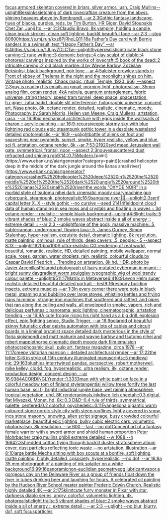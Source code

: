 [focus,](https://www.ebank.nz/aiartgenerator?category=focus%2C)[armored skeleton covered in briars, silver armor, lush, Craig Mullins](https://www.ebank.nz/aiartgenerator?category=armored%2520skeleton%2520covered%2520in%2520briars%2C%2520silver%2520armor%2C%2520lush%2C%2520Craig%2520Mullins)[--uplight](https://www.ebank.nz/aiartgenerator?category=--uplight)[Beksinkski](https://www.ebank.nz/aiartgenerator?category=Beksinkski)[etching of dark lovecraftian creature from the abyss, shining heavans above by Rembrandt --ar 2:3](https://www.ebank.nz/aiartgenerator?category=etching%2520of%2520dark%2520lovecraftian%2520creature%2520from%2520the%2520abyss%2C%2520shining%2520heavans%2520above%2520by%2520Rembrandt%2520--ar%25202%3A3)[Gothic fantasy landscape, hues of blacks, purples, reds, by Tim Burton, HR Giger, David Stoupakis Chet Zar, Junji Ito. --ar 2:3](https://www.ebank.nz/aiartgenerator?category=Gothic%2520fantasy%2520landscape%2C%2520hues%2520of%2520blacks%2C%2520purples%2C%2520reds%2C%2520by%2520Tim%2520Burton%2C%2520HR%2520Giger%2C%2520David%2520Stoupakis%2520Chet%2520Zar%2C%2520Junji%2520Ito.%2520--ar%25202%3A3)[Claudio Bravo, 8k vampire, holding a candle, clean brush strokes, clean soft lighting, backlit beautiful face --ar 2:3 --stop 80](https://www.ebank.nz/aiartgenerator?category=Claudio%2520Bravo%2C%25208k%2520vampire%2C%2520holding%2520a%2520candle%2C%2520clean%2520brush%2520strokes%2C%2520clean%2520soft%2520lighting%2C%2520backlit%2520beautiful%2520face%2520--ar%25202%3A3%2520--stop%252080)[600](https://www.ebank.nz/aiartgenerator?category=600)[<https://s.mj.run/kxz8PjRhoLQ>](https://www.ebank.nz/aiartgenerator?category=%3Chttps%3A//s.mj.run/kxz8PjRhoLQ%3E)[11:16](https://www.ebank.nz/aiartgenerator?category=11%3A16)[a Father’s Day card with Bernie sanders in a swimsuit, text “Happy Father’s Day” —ar 6:4](https://www.ebank.nz/aiartgenerator?category=a%2520Father%E2%80%99s%2520Day%2520card%2520with%2520Bernie%2520sanders%2520in%2520a%2520swimsuit%2C%2520text%2520%E2%80%9CHappy%2520Father%E2%80%99s%2520Day%E2%80%9D%2520%E2%80%94ar%25206%3A4)[<https://s.mj.run/1JLpvZDLCTw>](https://www.ebank.nz/aiartgenerator?category=%3Chttps%3A//s.mj.run/1JLpvZDLCTw%3E)[--uplight](https://www.ebank.nz/aiartgenerator?category=--uplight)[hyperrealistic](https://www.ebank.nz/aiartgenerator?category=hyperrealistic)[intricate black stone carving::2 rune writing::3 demonic beings::4 clay sculpt of diablo::4 photoreal carvings inspired by the works of lovecraft::5 book of the dead::2 intricate carving::2 old black marble::3 by Wayne Barlow, Zdzislaw Beksinksi, black background, noir tone --ar 4:5](https://www.ebank.nz/aiartgenerator?category=intricate%2520black%2520stone%2520carving%3A%3A2%2520rune%2520writing%3A%3A3%2520demonic%2520beings%3A%3A4%2520clay%2520sculpt%2520of%2520diablo%3A%3A4%2520photoreal%2520carvings%2520inspired%2520by%2520the%2520works%2520of%2520lovecraft%3A%3A5%2520book%2520of%2520the%2520dead%3A%3A2%2520intricate%2520carving%3A%3A2%2520old%2520black%2520marble%3A%3A3%2520by%2520Wayne%2520Barlow%2C%2520Zdzislaw%2520Beksinksi%2C%2520black%2520background%2C%2520noir%2520tone%2520--ar%25204%3A5)[aleister crowley stands in Front of abbey  of Thelema in the night and the moonlight shines on him, Vintage photo, realistic, Chaos magic, ritual, Temple, 1920, 666, —aspect 2:3](https://www.ebank.nz/aiartgenerator?category=aleister%2520crowley%2520stands%2520in%2520Front%2520of%2520abbey%2520%2520of%2520Thelema%2520in%2520the%2520night%2520and%2520the%2520moonlight%2520shines%2520on%2520him%2C%2520Vintage%2520photo%2C%2520realistic%2C%2520Chaos%2520magic%2C%2520ritual%2C%2520Temple%2C%25201920%2C%2520666%2C%2520%E2%80%94aspect%25202%3A3)[guy is reading his emails on gmail, morning light, photorealism, 35mm analog film, octan render, 4k](https://www.ebank.nz/aiartgenerator?category=guy%2520is%2520reading%2520his%2520emails%2520on%2520gmail%2C%2520morning%2520light%2C%2520photorealism%2C%252035mm%2520analog%2520film%2C%2520octan%2520render%2C%25204k)[A nebula, quantum entanglement, fabric universe, string theory, speed tram tunnel, deep space, spacestation, h.r.giger, zaha hadid, double slit interference, holographic universe, concept art, Nasa photo, 8k, octane render, detailed, realistic, cinematic, moody, Photography by Sarah Morris, Hellen van Meene, Craig Mullens, artstation, nasa, --ar 16:9](https://www.ebank.nz/aiartgenerator?category=A%2520nebula%2C%2520quantum%2520entanglement%2C%2520fabric%2520universe%2C%2520string%2520theory%2C%2520speed%2520tram%2520tunnel%2C%2520deep%2520space%2C%2520spacestation%2C%2520h.r.giger%2C%2520zaha%2520hadid%2C%2520double%2520slit%2520interference%2C%2520holographic%2520universe%2C%2520concept%2520art%2C%2520Nasa%2520photo%2C%25208k%2C%2520octane%2520render%2C%2520detailed%2C%2520realistic%2C%2520cinematic%2C%2520moody%2C%2520Photography%2520by%2520Sarah%2520Morris%2C%2520Hellen%2520van%2520Meene%2C%2520Craig%2520Mullens%2C%2520artstation%2C%2520nasa%2C%2520--ar%252016%3A9)[biomechanical architecture with eggs inside the walls](https://www.ebank.nz/aiartgenerator?category=biomechanical%2520architecture%2520with%2520eggs%2520inside%2520the%2520walls)[sails of charon :: acrylic painting --ar 16:9](https://www.ebank.nz/aiartgenerator?category=sails%2520of%2520charon%2520%3A%3A%2520acrylic%2520painting%2520--ar%252016%3A9)[-](https://www.ebank.nz/aiartgenerator?category=-)[recursive](https://www.ebank.nz/aiartgenerator?category=recursive)[epic stormy sky with blue lightning red clouds epic steampunk gothic tower in a desolate wasteland detailed photorealistic --ar 16:9 --uplight](https://www.ebank.nz/aiartgenerator?category=epic%2520stormy%2520sky%2520with%2520blue%2520lightning%2520red%2520clouds%2520epic%2520steampunk%2520gothic%2520tower%2520in%2520a%2520desolate%2520wasteland%2520detailed%2520photorealistic%2520--ar%252016%3A9%2520--uplight)[battle of aliens on foot and spaceships near pyramids, sunset, smoke, hyper realistic, yellow and blue, sci fi, artstation, octane render, 8k --ar 7:5](https://www.ebank.nz/aiartgenerator?category=battle%2520of%2520aliens%2520on%2520foot%2520and%2520spaceships%2520near%2520pyramids%2C%2520sunset%2C%2520smoke%2C%2520hyper%2520realistic%2C%2520yellow%2520and%2520blue%2C%2520sci%2520fi%2C%2520artstation%2C%2520octane%2520render%2C%25208k%2520--ar%25207%3A5)[3:2](https://www.ebank.nz/aiartgenerator?category=3%3A2)[1920](https://www.ebank.nz/aiartgenerator?category=1920)[syd mead Jerusalem wall gate, symmetrical, frontal, noon --aspect 2:3](https://www.ebank.nz/aiartgenerator?category=syd%2520mead%2520Jerusalem%2520wall%2520gate%2C%2520symmetrical%2C%2520frontal%2C%2520noon%2520--aspect%25202%3A3)[nouveau](https://www.ebank.nz/aiartgenerator?category=nouveau)[scattered dust refracted and shining rgb](https://www.ebank.nz/aiartgenerator?category=scattered%2520dust%2520refracted%2520and%2520shining%2520rgb)[9:14](https://www.ebank.nz/aiartgenerator?category=9%3A14)[::0.75](https://www.ebank.nz/aiartgenerator?category=%3A%3A0.75)[Modern.](https://www.ebank.nz/aiartgenerator?category=Modern.)[paint](https://www.ebank.nz/aiartgenerator?category=paint)[crashed helicopter deep in the middle of the dark jungle around the lianas small river](https://www.ebank.nz/aiartgenerator?category=crashed%2520helicopter%2520deep%2520in%2520the%2520middle%2520of%2520the%2520dark%2520jungle%2520around%2520the%2520lianas%2520small%2520river)[the words "OXYDE NOIR" in a morbid style of tsutomu nihei dark cinematic moody scary](https://www.ebank.nz/aiartgenerator?category=the%2520words%2520%22OXYDE%2520NOIR%22%2520in%2520a%2520morbid%2520style%2520of%2520tsutomu%2520nihei%2520dark%2520cinematic%2520moody%2520scary)[machine gun cyberpunk, steampunk, photorealistic](https://www.ebank.nz/aiartgenerator?category=machine%2520gun%2520cyberpunk%2C%2520steampunk%2C%2520photorealistic)[16:9](https://www.ebank.nz/aiartgenerator?category=16%3A9)[sanguine river](https://www.ebank.nz/aiartgenerator?category=sanguine%2520river)[🤡💀](https://www.ebank.nz/aiartgenerator?category=%F0%9F%A4%A1%F0%9F%92%80)[--uplight](https://www.ebank.nz/aiartgenerator?category=--uplight)[2:3](https://www.ebank.nz/aiartgenerator?category=2%3A3)[serif capital letter X, X --style gothic --no cursive --seed 21414](https://www.ebank.nz/aiartgenerator?category=serif%2520capital%2520letter%2520X%2C%2520X%2520--style%2520gothic%2520--no%2520cursive%2520--seed%252021414)[field](https://www.ebank.nz/aiartgenerator?category=field)[point cloud data of human standing in sea moss and crystals and floating in waves :: 3d octane render :: realistic :: simple black background](https://www.ebank.nz/aiartgenerator?category=point%2520cloud%2520data%2520of%2520human%2520standing%2520in%2520sea%2520moss%2520and%2520crystals%2520and%2520floating%2520in%2520waves%2520%3A%3A%25203d%2520octane%2520render%2520%3A%3A%2520realistic%2520%3A%3A%2520simple%2520black%2520background)[--uplight](https://www.ebank.nz/aiartgenerator?category=--uplight)[4:6](https://www.ebank.nz/aiartgenerator?category=4%3A6)[light trails::5 vibrant shades of blue::2 smoke waves abstract inside a all of energy :: extreme detail :: --ar 2:3 --uplight](https://www.ebank.nz/aiartgenerator?category=light%2520trails%3A%3A5%2520vibrant%2520shades%2520of%2520blue%3A%3A2%2520smoke%2520waves%2520abstract%2520inside%2520a%2520all%2520of%2520energy%2520%3A%3A%2520extreme%2520detail%2520%3A%3A%2520--ar%25202%3A3%2520--uplight)[forge of the gods, massive machine::.5, subterranean, underground, flowing lava::.5, James Gurney, Simon Stalenhag, hyper-realism, exquisite detail, dramatic lighting, 8k resolution, matte painting, ominous, rule of thirds, deep cavern::.5, people::-.5 --aspect 8:13 --uplight](https://www.ebank.nz/aiartgenerator?category=forge%2520of%2520the%2520gods%2C%2520massive%2520machine%3A%3A.5%2C%2520subterranean%2C%2520underground%2C%2520flowing%2520lava%3A%3A.5%2C%2520James%2520Gurney%2C%2520Simon%2520Stalenhag%2C%2520hyper-realism%2C%2520exquisite%2520detail%2C%2520dramatic%2520lighting%2C%25208k%2520resolution%2C%2520matte%2520painting%2C%2520ominous%2C%2520rule%2520of%2520thirds%2C%2520deep%2520cavern%3A%3A.5%2C%2520people%3A%3A-.5%2520--aspect%25208%3A13%2520--uplight)[1920](https://www.ebank.nz/aiartgenerator?category=1920)[box](https://www.ebank.nz/aiartgenerator?category=box)[100](https://www.ebank.nz/aiartgenerator?category=100)[A ultra-realistic CG rendering of real world, beautiful, romantic, realistic, HD, detailed painting, mobile wallpaper, normal scale, roses, garden, water droplets, rain, realistic, colourful clouds,by Caspar David Friedrich ，Trending on artstation. 8k hd, HDR, photo by Javier Arcenillas](https://www.ebank.nz/aiartgenerator?category=A%2520ultra-realistic%2520CG%2520rendering%2520of%2520real%2520world%2C%2520beautiful%2C%2520romantic%2C%2520realistic%2C%2520HD%2C%2520detailed%2520painting%2C%2520mobile%2520wallpaper%2C%2520normal%2520scale%2C%2520roses%2C%2520garden%2C%2520water%2520droplets%2C%2520rain%2C%2520realistic%2C%2520colourful%2520clouds%2Cby%2520Caspar%2520David%2520Friedrich%2520%EF%BC%8CTrending%2520on%2520artstation.%25208k%2520hd%2C%2520HDR%2C%2520photo%2520by%2520Javier%2520Arcenillas)[Polaroid photograph of hairy mutated cyberman in miami : : bright sunny day](https://www.ebank.nz/aiartgenerator?category=Polaroid%2520photograph%2520of%2520hairy%2520mutated%2520cyberman%2520in%2520miami%2520%3A%2520%3A%2520bright%2520sunny%2520day)[gradient worm squiggley typographic wig of wool trendy colour palette --uplight](https://www.ebank.nz/aiartgenerator?category=gradient%2520worm%2520squiggley%2520typographic%2520wig%2520of%2520wool%2520trendy%2520colour%2520palette%2520--uplight)[95](https://www.ebank.nz/aiartgenerator?category=95)[11:17](https://www.ebank.nz/aiartgenerator?category=11%3A17)[Matrix in Metaverse](https://www.ebank.nz/aiartgenerator?category=Matrix%2520in%2520Metaverse)[6:4](https://www.ebank.nz/aiartgenerator?category=6%3A4)[16:9](https://www.ebank.nz/aiartgenerator?category=16%3A9)[Levon Helm super realistic detailed beautiful detailed portrait --test](https://www.ebank.nz/aiartgenerator?category=Levon%2520Helm%2520super%2520realistic%2520detailed%2520beautiful%2520detailed%2520portrait%2520--test)[9:16](https://www.ebank.nz/aiartgenerator?category=9%3A16)[res](https://www.ebank.nz/aiartgenerator?category=res)[body building insects, extreme muscles —ar 1:3](https://www.ebank.nz/aiartgenerator?category=body%2520building%2520insects%2C%2520extreme%2520muscles%2520%E2%80%94ar%25201%3A3)[In every corner there were pots in black metal, steaming and bubbling over large stoves, whistling kettles and frying pans humming, strange iron machines that sputtered and rattled, and pipes that ran along the ceiling and walls, all enveloped in smoke, vapors, rich and delicious perfumes :: panorama, epic lighting, cinematographic, artstation trending --ar 16:9](https://www.ebank.nz/aiartgenerator?category=In%2520every%2520corner%2520there%2520were%2520pots%2520in%2520black%2520metal%2C%2520steaming%2520and%2520bubbling%2520over%2520large%2520stoves%2C%2520whistling%2520kettles%2520and%2520frying%2520pans%2520humming%2C%2520strange%2520iron%2520machines%2520that%2520sputtered%2520and%2520rattled%2C%2520and%2520pipes%2520that%2520ran%2520along%2520the%2520ceiling%2520and%2520walls%2C%2520all%2520enveloped%2520in%2520smoke%2C%2520vapors%2C%2520rich%2520and%2520delicious%2520perfumes%2520%3A%3A%2520panorama%2C%2520epic%2520lighting%2C%2520cinematographic%2C%2520artstation%2520trending%2520--ar%252016%3A9)[A cute froggy rising his right hand as a big drill, explosion effect, epic fighting sence, Studio Trigger, --ar 16:9](https://www.ebank.nz/aiartgenerator?category=A%2520cute%2520froggy%2520rising%2520his%2520right%2520hand%2520as%2520a%2520big%2520drill%2C%2520explosion%2520effect%2C%2520epic%2520fighting%2520sence%2C%2520Studio%2520Trigger%2C%2520--ar%252016%3A9)[polaroid of beautiful skinny futuristic cyber geisha automaton with lots of cables and circuit boards in a liminal brutalist space detailed dark mysterious in the style of floria sigismondi and matt mahurin and wayne barlow and tsutomo nihei and robert mapplethorpe cinematic depth moody dark film emulsion photograph](https://www.ebank.nz/aiartgenerator?category=polaroid%2520of%2520beautiful%2520skinny%2520futuristic%2520cyber%2520geisha%2520automaton%2520with%2520lots%2520of%2520cables%2520and%2520circuit%2520boards%2520in%2520a%2520liminal%2520brutalist%2520space%2520detailed%2520dark%2520mysterious%2520in%2520the%2520style%2520of%2520floria%2520sigismondi%2520and%2520matt%2520mahurin%2520and%2520wayne%2520barlow%2520and%2520tsutomo%2520nihei%2520and%2520robert%2520mapplethorpe%2520cinematic%2520depth%2520moody%2520dark%2520film%2520emulsion%2520photograph)[cosmic skull, pulp art, fantasy magazine, circa 1978 --ar 11:17](https://www.ebank.nz/aiartgenerator?category=cosmic%2520skull%2C%2520pulp%2520art%2C%2520fantasy%2520magazine%2C%2520circa%25201978%2520--ar%252011%3A17)[creepy victorian mansion :: detailed architectural render --ar 17:22](https://www.ebank.nz/aiartgenerator?category=creepy%2520victorian%2520mansion%2520%3A%3A%2520detailed%2520architectural%2520render%2520--ar%252017%3A22)[the letter S::6 in style of 15th century illuminated manuscripts::5 medieval ink::2](https://www.ebank.nz/aiartgenerator?category=the%2520letter%2520S%3A%3A6%2520in%2520style%2520of%252015th%2520century%2520illuminated%2520manuscripts%3A%3A5%2520medieval%2520ink%3A%3A2)[9:16](https://www.ebank.nz/aiartgenerator?category=9%3A16)[3](https://www.ebank.nz/aiartgenerator?category=3)[plushies interrtwined pandas, perspective, robert motherwell, mike kelley, clo4d, fog, hyperrealistic, ultra realism, 8k, octane render, production design, concept design, --ar 16:9](https://www.ebank.nz/aiartgenerator?category=plushies%2520interrtwined%2520pandas%2C%2520perspective%2C%2520robert%2520motherwell%2C%2520mike%2520kelley%2C%2520clo4d%2C%2520fog%2C%2520hyperrealistic%2C%2520ultra%2520realism%2C%25208k%2C%2520octane%2520render%2C%2520production%2520design%2C%2520concept%2520design%2C%2520--ar%252016%3A9)[384](https://www.ebank.nz/aiartgenerator?category=384)[ACORDINGLY](https://www.ebank.nz/aiartgenerator?category=ACORDINGLY)[render::1.3333](https://www.ebank.nz/aiartgenerator?category=render%3A%3A1.3333)[man with white paint on face in a colorful meadow tom of finland style](https://www.ebank.nz/aiartgenerator?category=man%2520with%2520white%2520paint%2520on%2520face%2520in%2520a%2520colorful%2520meadow%2520tom%2520of%2520finland%2520style)[tangential willow trees fortify the last human base, sci fi, bright industrial jungle base, wet raining atmosphere, tropical vegetation, uhd, 8K render](https://www.ebank.nz/aiartgenerator?category=tangential%2520willow%2520trees%2520fortify%2520the%2520last%2520human%2520base%2C%2520sci%2520fi%2C%2520bright%2520industrial%2520jungle%2520base%2C%2520wet%2520raining%2520atmosphere%2C%2520tropical%2520vegetation%2C%2520uhd%2C%25208K%2520render)[animals,ink](https://www.ebank.nz/aiartgenerator?category=animals%2Cink)[disco lich cheetah::0.3 digital, flat Miyazaki, Monet, hd, 8k::0.3 D&D::0.4 rule of thirds, symmetrical, palette, centered:0.2 colorful, psychedelic::0.1](https://www.ebank.nz/aiartgenerator?category=disco%2520lich%2520cheetah%3A%3A0.3%2520digital%2C%2520flat%2520Miyazaki%2C%2520Monet%2C%2520hd%2C%25208k%3A%3A0.3%2520D%26D%3A%3A0.4%2520rule%2520of%2520thirds%2C%2520symmetrical%2C%2520palette%2C%2520centered%3A0.2%2520colorful%2C%2520psychedelic%3A%3A0.1)[1](https://www.ebank.nz/aiartgenerator?category=1)[Evangelion](https://www.ebank.nz/aiartgenerator?category=Evangelion)[a gigantic warm coloured stone nordic style city with steep rooflines lightly covered in snow, inca stone masonry, snowing, alien script signage, busy crowded colourful marketplace, beautiful epic lighting, bulky cubic electric cars, volumetric, photorealism, 8k resolution, --w 600 --fast --no dof](https://www.ebank.nz/aiartgenerator?category=a%2520gigantic%2520warm%2520coloured%2520stone%2520nordic%2520style%2520city%2520with%2520steep%2520rooflines%2520lightly%2520covered%2520in%2520snow%2C%2520inca%2520stone%2520masonry%2C%2520snowing%2C%2520alien%2520script%2520signage%2C%2520busy%2520crowded%2520colourful%2520marketplace%2C%2520beautiful%2520epic%2520lighting%2C%2520bulky%2520cubic%2520electric%2520cars%2C%2520volumetric%2C%2520photorealism%2C%25208k%2520resolution%2C%2520--w%2520600%2520--fast%2520--no%2520dof)[Concept art of a fantasy female warrior with a sword armor and shield human proportion Peter Mohrbacher craig mullins ghibli extreme detailed  --w 1088 --h 1664](https://www.ebank.nz/aiartgenerator?category=Concept%2520art%2520of%2520a%2520fantasy%2520female%2520warrior%2520with%2520a%2520sword%2520armor%2520and%2520shield%2520human%2520proportion%2520Peter%2520Mohrbacher%2520craig%2520mullins%2520ghibli%2520extreme%2520detailed%2520%2520--w%25201088%2520--h%25201664)[2:3](https://www.ebank.nz/aiartgenerator?category=2%3A3)[shredded cotton flying through backlit duster stratosphere album cover, dust particles reflecting toxic waste —no artstation, illustration —ar 8:10](https://www.ebank.nz/aiartgenerator?category=shredded%2520cotton%2520flying%2520through%2520backlit%2520duster%2520stratosphere%2520album%2520cover%2C%2520dust%2520particles%2520reflecting%2520toxic%2520waste%2520%E2%80%94no%2520artstation%2C%2520illustration%2520%E2%80%94ar%25208%3A10)[large battle Mecha sitting with boy scouts at a bonfire, soft lighting, matte painting, highly detailed, cgsociety, hyperrealistic, --no dof, --ar 16:9](https://www.ebank.nz/aiartgenerator?category=large%2520battle%2520Mecha%2520sitting%2520with%2520boy%2520scouts%2520at%2520a%2520bonfire%2C%2520soft%2520lighting%2C%2520matte%2520painting%2C%2520highly%2520detailed%2C%2520cgsociety%2C%2520hyperrealistic%2C%2520--no%2520dof%2C%2520--ar%252016%3A9)[a 35 mm photograph of a painting of ink splatter on a white background](https://www.ebank.nz/aiartgenerator?category=a%252035%2520mm%2520photograph%2520of%2520a%2520painting%2520of%2520ink%2520splatter%2520on%2520a%2520white%2520background)[16:9](https://www.ebank.nz/aiartgenerator?category=16%3A9)[9:16](https://www.ebank.nz/aiartgenerator?category=9%3A16)[panoramic](https://www.ebank.nz/aiartgenerator?category=panoramic)[non-euclidian geometry](https://www.ebank.nz/aiartgenerator?category=non-euclidian%2520geometry)[egg lubricant](https://www.ebank.nz/aiartgenerator?category=egg%2520lubricant)[vapor,](https://www.ebank.nz/aiartgenerator?category=vapor%2C)[a gorgeous day on the Delaware River as a group of friends float down the river in tubes drinking beer and laughing for hours. A celebrated oil painting by the Hudson River School master painter Frederic Edwin Church. Realistic highly detailed 4K —ar 2:1](https://www.ebank.nz/aiartgenerator?category=a%2520gorgeous%2520day%2520on%2520the%2520Delaware%2520River%2520as%2520a%2520group%2520of%2520friends%2520float%2520down%2520the%2520river%2520in%2520tubes%2520drinking%2520beer%2520and%2520laughing%2520for%2520hours.%2520A%2520celebrated%2520oil%2520painting%2520by%2520the%2520Hudson%2520River%2520School%2520master%2520painter%2520Frederic%2520Edwin%2520Church.%2520Realistic%2520highly%2520detailed%25204K%2520%E2%80%94ar%25202%3A1)[75](https://www.ebank.nz/aiartgenerator?category=75)[klimt](https://www.ebank.nz/aiartgenerator?category=klimt)[cute furry monster in Pixar with star, darkness diablo series, angry, colorful, volumetric lighting, 4k, photorealistic](https://www.ebank.nz/aiartgenerator?category=cute%2520furry%2520monster%2520in%2520Pixar%2520with%2520star%2C%2520darkness%2520diablo%2520series%2C%2520angry%2C%2520colorful%2C%2520volumetric%2520lighting%2C%25204k%2C%2520photorealistic)[](https://www.ebank.nz/aiartgenerator?category=)[light trails::5 vibrant shades of blue::2 smoke waves abstract inside a all of energy :: extreme detail :: --ar 2:3 --uplight --no blur, blurry, dof, soft focus](https://www.ebank.nz/aiartgenerator?category=light%2520trails%3A%3A5%2520vibrant%2520shades%2520of%2520blue%3A%3A2%2520smoke%2520waves%2520abstract%2520inside%2520a%2520all%2520of%2520energy%2520%3A%3A%2520extreme%2520detail%2520%3A%3A%2520--ar%25202%3A3%2520--uplight%2520--no%2520blur%2C%2520blurry%2C%2520dof%2C%2520soft%2520focus)[particles](https://www.ebank.nz/aiartgenerator?category=particles)